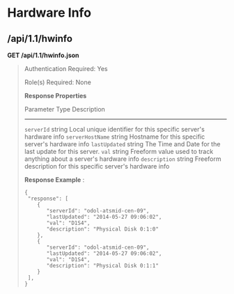 Hardware Info
=============

/api/1.1/hwinfo
---------------

**GET /api/1.1/hwinfo.json**

> Authentication Required: Yes
>
> Role(s) Required: None
>
> **Response Properties**
>
>   Parameter                                  Type               Description
>   ------------------------------------------ ------------------ ----------------------------------------------------------------------------------------------------------------------------------------------
>   `serverId`                                 string             Local unique identifier for this specific server's hardware info
>   `serverHostName`                           string             Hostname for this specific server's hardware info
>   `lastUpdated`                              string             The Time and Date for the last update for this server.
>   `val`                                      string             Freeform value used to track anything about a server's hardware info
>   `description`                              string             Freeform description for this specific server's hardware info
>
> **Response Example** :
>
>     {
>      "response": [
>         {
>            "serverId": "odol-atsmid-cen-09",
>            "lastUpdated": "2014-05-27 09:06:02",
>            "val": "D1S4",
>            "description": "Physical Disk 0:1:0"
>         },
>         {
>            "serverId": "odol-atsmid-cen-09",
>            "lastUpdated": "2014-05-27 09:06:02",
>            "val": "D1S4",
>            "description": "Physical Disk 0:1:1"
>         }
>      ],
>     }
